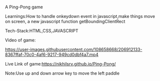 A Ping-Pong game

Learnings:How to handle onkeydown event in javascript,make things move on screen, a new javascript function getBoundingClientRect

Tech-Stack:HTML,CSS,JAVASCRIPT

Video of game:

https://user-images.githubusercontent.com/108658668/206912133-8367ffaf-70c0-4af6-9217-949cd0dbf4a7.mp4

Live Link of game:https://nikhilsrv.github.io/Ping-Pong/

Note:Use up and down arrow key to move the left paddle
